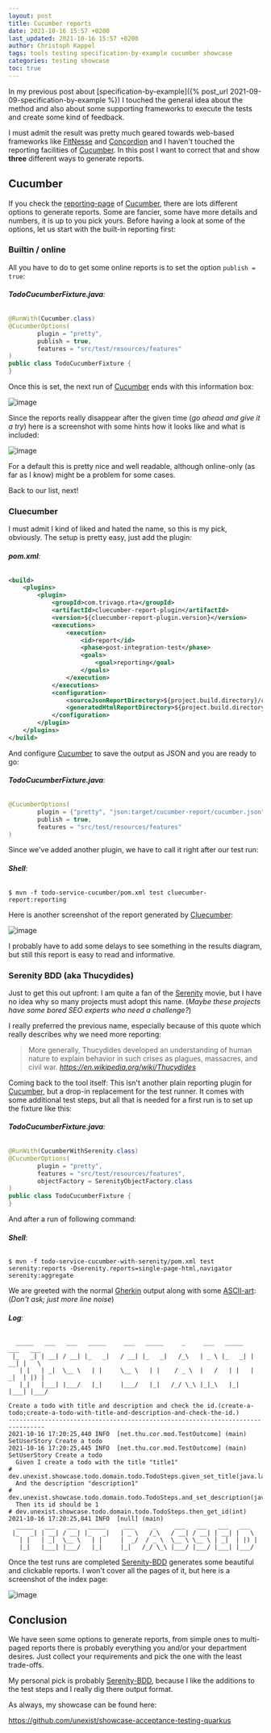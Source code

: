```yaml
---
layout: post
title: Cucumber reports
date: 2021-10-16 15:57 +0200
last_updated: 2021-10-16 15:57 +0200
author: Christoph Kappel
tags: tools testing specification-by-example cucumber showcase
categories: testing showcase
toc: true
---
```

In my previous post about
[specification-by-example]({% post_url 2021-09-09-specification-by-example %}) I touched the
general idea about the method and also about some supporting frameworks to execute the tests and
create some kind of feedback.

I must admit the result was pretty much geared towards web-based frameworks like [FitNesse][5] and
[Concordion][3] and I haven't touched the reporting facilities of [Cucumber][4]. In this post I want
to correct that and show **three** different ways to generate reports.

## Cucumber

If you check the [reporting-page][8] of [Cucumber][4], there are lots different options to generate
reports. Some are fancier, some have more details and numbers, it is up to you pick yours. Before
having a look at some of the options, let us start with the built-in reporting first:

### Builtin / online

All you have to do to get some online reports is to set the option `publish = true`:

###### **TodoCucumberFixture.java**:
```java
@RunWith(Cucumber.class)
@CucumberOptions(
        plugin = "pretty",
        publish = true,
        features = "src/test/resources/features"
)
public class TodoCucumberFixture {
}
```

Once this is set, the next run of [Cucumber][4] ends with this information box:

![image](/assets/images/cucumber_reports/cucumber-shell.png)

Since the reports really disappear after the given time (_go ahead and give it a try_) here is a
screenshot with some hints how it looks like and what is included:

![image](/assets/images/cucumber_reports/cucumber-report-online.png)

For a default this is pretty nice and well readable, although online-only (as far as I know) might
be a problem for some cases.

Back to our list, next!

### Cluecumber

I must admit I kind of liked and hated the name, so this is my pick, obviously. The setup is pretty
easy, just add the plugin:

###### **pom.xml**:
```xml
<build>
    <plugins>
        <plugin>
            <groupId>com.trivago.rta</groupId>
            <artifactId>cluecumber-report-plugin</artifactId>
            <version>${cluecumber-report-plugin.version}</version>
            <executions>
                <execution>
                    <id>report</id>
                    <phase>post-integration-test</phase>
                    <goals>
                        <goal>reporting</goal>
                    </goals>
                </execution>
            </executions>
            <configuration>
                <sourceJsonReportDirectory>${project.build.directory}/cucumber-report</sourceJsonReportDirectory>
                <generatedHtmlReportDirectory>${project.build.directory}/generated-report</generatedHtmlReportDirectory>
            </configuration>
        </plugin>
    </plugins>
</build>
```

And configure [Cucumber][4] to save the output as JSON and you are ready to go:

###### **TodoCucumberFixture.java**:
```java
@CucumberOptions(
        plugin = {"pretty", "json:target/cucumber-report/cucumber.json"},
        publish = true,
        features = "src/test/resources/features"
)
```

Since we've added another plugin, we have to call it right after our test run:

###### **Shell**:
```shell
$ mvn -f todo-service-cucumber/pom.xml test cluecumber-report:reporting
```

Here is another screenshot of the report generated by [Cluecumber][2]:

![image](/assets/images/cucumber_reports/cucumber-report-cluecumber.png)

I probably have to add some delays to see something in the results diagram, but still this report
is easy to read and informative.

### Serenity BDD (aka Thucydides)

Just to get this out upfront: I am quite a fan of the [Serenity][9] movie, but I have no idea why
so many projects must adopt this name. (_Maybe these projects have some bored SEO experts who
need a challenge?_)

I really preferred the previous name, especially because of this quote which really describes why
we need more reporting:

> More generally, Thucydides developed an understanding of human nature to explain behavior in such
crises as plagues, massacres, and civil war.
<cite><https://en.wikipedia.org/wiki/Thucydides></cite>

Coming back to the tool itself: This isn't another plain reporting plugin for [Cucumber][4], but a
drop-in replacement for the test runner. It comes with some additional test steps, but all that is
needed for a first run is to set up the fixture like this:

###### **TodoCucumberFixture.java**:
```java
@RunWith(CucumberWithSerenity.class)
@CucumberOptions(
        plugin = "pretty",
        features = "src/test/resources/features",
        objectFactory = SerenityObjectFactory.class
)
public class TodoCucumberFixture {
}
```

And after a run of following command:

###### **Shell**:
```shell
$ mvn -f todo-service-cucumber-with-serenity/pom.xml test serenity:reports -Dserenity.reports=single-page-html,navigator serenity:aggregate
```

We are greeted with the normal [Gherkin][6] output along with some [ASCII-art][1]: (_Don't ask; just
more line noise_)

###### **Log**:
```gherkin
  _____   ___   ___   _____     ___   _____     _     ___   _____   ___   ___
 |_   _| | __| / __| |_   _|   / __| |_   _|   /_\   | _ \ |_   _| | __| |   \
   | |   | _|  \__ \   | |     \__ \   | |    / _ \  |   /   | |   | _|  | |) |
   |_|   |___| |___/   |_|     |___/   |_|   /_/ \_\ |_|_\   |_|   |___| |___/

Create a todo with title and description and check the id.(create-a-todo;create-a-todo-with-title-and-description-and-check-the-id.)
--------------------------------------------------------------------------------
2021-10-16 17:20:25,440 INFO  [net.thu.cor.mod.TestOutcome] (main) SetUserStory Create a todo
2021-10-16 17:20:25,445 INFO  [net.thu.cor.mod.TestOutcome] (main) SetUserStory Create a todo
  Given I create a todo with the title "title1"                              # dev.unexist.showcase.todo.domain.todo.TodoSteps.given_set_title(java.lang.String)
  And the description "description1"                                         # dev.unexist.showcase.todo.domain.todo.TodoSteps.and_set_description(java.lang.String)
  Then its id should be 1                                                    # dev.unexist.showcase.todo.domain.todo.TodoSteps.then_get_id(int)
2021-10-16 17:20:25,841 INFO  [null] (main)
  _____   ___   ___   _____     ___     _     ___   ___   ___   ___
 |_   _| | __| / __| |_   _|   | _ \   /_\   / __| / __| | __| |   \
   | |   | _|  \__ \   | |     |  _/  / _ \  \__ \ \__ \ | _|  | |) |
   |_|   |___| |___/   |_|     |_|   /_/ \_\ |___/ |___/ |___| |___/
```

Once the test runs are completed [Serenity-BDD][7] generates some beautiful and clickable reports. I
won't cover all the pages of it, but here is a screenshot of the index page:

![image](/assets/images/cucumber_reports/cucumber-report-serenity.png)

## Conclusion

We have seen some options to generate reports, from simple ones to multi-paged reports there is
probably everything you and/or your department desires. Just collect your requirements and pick the
one with the least trade-offs.

My personal pick is probably [Serenity-BDD][7], because I like the additions to the test steps and I
really dig there output format.

As always, my showcase can be found here:

<https://github.com/unexist/showcase-acceptance-testing-quarkus>


[1]: https://www.asciiart.eu/
[2]: https://github.com/trivago/cluecumber-report-plugin
[3]: https://concordion.org/
[4]: https://cucumber.io
[5]: http://fitnesse.org/
[6]: https://cucumber.io/docs/gherkin/
[7]: https://serenity-bdd.github.io/theserenitybook/latest/index.html
[8]: https://cucumber.io/docs/cucumber/reporting/
[9]: https://www.imdb.com/title/tt0379786/
